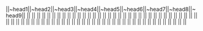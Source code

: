 
||~head1||~head2||~head3||~head4||~head5||~head6||~head7||~head8||~head9||
|| || || || || || || || || ||
|| || || || || || || || || ||
|| || || || || || || || || ||
|| || || || || || || || || ||
|| || || || || || || || || ||
|| || || || || || || || || ||
|| || || || || || || || || ||
